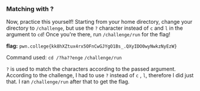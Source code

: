 ### Matching with ? 

Now, practice this yourself! Starting from your home directory, change your directory to `/challenge`, but use the `?` character instead of `c` and `l` in the argument to `cd`! Once you're there, run `/challenge/run` for the flag!

**flag:** `pwn.college{kk8hXZtux4rx5OFnCwGJYgO1Bs_.QXyIDO0wyNwkzNyEzW}`

Command used: 
`cd /?ha??enge`
`/challenge/run`

`?` is used to match the characters according to the passed argument. According to the challenge, I had to use `?` instead of `c` , `l`, therefore I did just that. I ran `/challenge/run` after that to get the flag. 